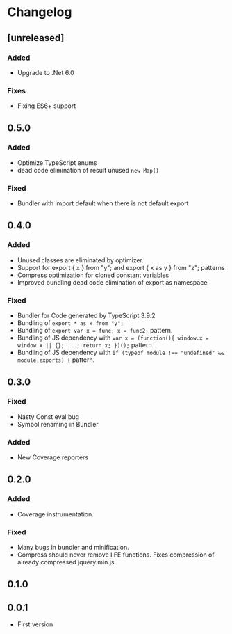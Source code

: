 # Changelog

## [unreleased]

### Added

- Upgrade to .Net 6.0

### Fixes

- Fixing ES6+ support

## 0.5.0

### Added

- Optimize TypeScript enums
- dead code elimination of result unused `new Map()`

### Fixed

- Bundler with import default when there is not default export

## 0.4.0

### Added

- Unused classes are eliminated by optimizer.
- Support for export { x } from "y"; and export { x as y } from "z"; patterns
- Compress optimization for cloned constant variables
- Improved bundling dead code elimination of export as namespace

### Fixed

- Bundler for Code generated by TypeScript 3.9.2
- Bundling of `export * as x from "y";`
- Bundling of `export var x = func; x = func2;` pattern.
- Bundling of JS dependency with `var x = (function(){ window.x = window.x || {}; ...; return x; })();` pattern.
- Bundling of JS dependency with `if (typeof module !== "undefined" && module.exports) {` pattern.

## 0.3.0

### Fixed

- Nasty Const eval bug
- Symbol renaming in Bundler

### Added

- New Coverage reporters

## 0.2.0

### Added

- Coverage instrumentation.

### Fixed

- Many bugs in bundler and minification.
- Compress should never remove IIFE functions. Fixes compression of already compressed jquery.min.js.

## 0.1.0

## 0.0.1

- First version

